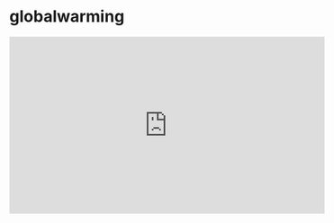 # globalwarming
<iframe width="560" height="315" src="https://www.youtube.com/embed/Qw6uAg3EO64?rel=0" frameborder="0" allow="autoplay; encrypted-media" allowfullscreen></iframe>
